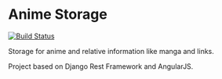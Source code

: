 Anime Storage
=============
[![Build Status](https://travis-ci.org/ShpuntiK/anime_storage.svg?branch=master)](https://travis-ci.org/ShpuntiK/anime_storage)

Storage for anime and relative information like manga and links.

Project based on Django Rest Framework and AngularJS.
